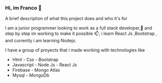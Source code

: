 
### Hi, im Franco 👋
A brief description of what this project does and who it's for

I am a junior programmer looking to work as a full stack developer,🌱 and step by step im
working to make it possible 📫, i learn React Js ,Bootstrap , and currently i am learning
Nodejs.

I have a group of proyects that i made working with technologies like 

- Html - Css - Bootstrap
- Javascript - Node Js - React Js 
- Firebase - Mongo Atlas
- Mysql - MongoDb
